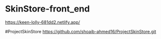 # SkinStore-front_end

https://keen-lolly-681dd2.netlify.app/


#ProjectSkinStore
https://github.com/shoaib-ahmed16/ProjectSkinStore.git
